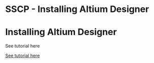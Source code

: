 # SSCP - Installing Altium Designer

# Installing Altium Designer

See tutorial here

[See tutorial here](/stanford.edu/testduplicationsscp/home/sscp-2020-2021/electrical-2020-2021/electrical-fundamentals/altium-designer-installation)

